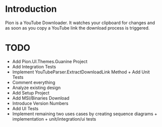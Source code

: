 Introduction
=============
Pion is a YouTube Downloader. It watches your clipboard for changes and as soon as you copy a YouTube link the download process is triggered.

TODO
==================
* Add Pion.UI.Themes.Guanine Project
* Add Integration Tests
* Implement YouTubeParser.ExtractDownloadLink Method + Add Unit Tests
* Comment everything
* Analyze existing design
* Add Setup Project
* Add MSI/Binaries Download
* Introduce Version Numbers
* Add UI Tests
* Implement remaining two uses cases by creating sequence diagrams + implementation + unit/integration/ui tests